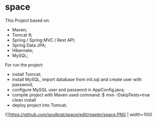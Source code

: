 # space

This Project based on:
- Maven;
- Tomcat 9;
- Spring / Spring MVC / Rest API;
- Spring Data JPA;
- Hibernate;
- MySQL;

For run the project:
- install Tomcat;
- install MySQL, import database from init.sql and create user with password;
- configure MySQL user and password in AppConfig.java;
- compile project with Maven used command:
  $ mvn -DskipTests=true clean install
- deploy project into Tomcat;

![]https://github.com/soulbrat/space/edit/master/space.PNG | width=100)